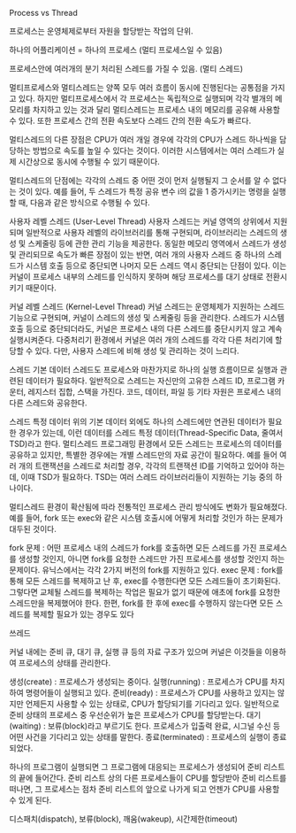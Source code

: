 <!-- 5대 과제 차근차근 공부하자 -->

Process vs Thread

프로세스는 운영체제로부터 자원을 할당받는 작업의 단위.

하나의 어플리케이션 = 하나의 프로세스 (멀티 프로세스일 수 있음)

프로세스안에 여러개의 분기 처리된 스레드를 가질 수 있음. (멀티 스레드)

멀티프로세스와 멀티스레드는 양쪽 모두 여러 흐름이 동시에 진행된다는 공통점을 가지고 있다. 하지만 멀티프로세스에서 각 프로세스는 독립적으로 실행되며 각각 별개의 메모리를 차지하고 있는 것과 달리 멀티스레드는 프로세스 내의 메모리를 공유해 사용할 수 있다. 또한 프로세스 간의 전환 속도보다 스레드 간의 전환 속도가 빠르다.

멀티스레드의 다른 장점은 CPU가 여러 개일 경우에 각각의 CPU가 스레드 하나씩을 담당하는 방법으로 속도를 높일 수 있다는 것이다. 이러한 시스템에서는 여러 스레드가 실제 시간상으로 동시에 수행될 수 있기 때문이다.

멀티스레드의 단점에는 각각의 스레드 중 어떤 것이 먼저 실행될지 그 순서를 알 수 없다는 것이 있다. 예를 들어, 두 스레드가 특정 공유 변수 i의 값을 1 증가시키는 명령을 실행할 때, 다음과 같은 방식으로 수행될 수 있다.

사용자 레벨 스레드 (User-Level Thread)
사용자 스레드는 커널 영역의 상위에서 지원되며 일반적으로 사용자 레벨의 라이브러리를 통해 구현되며, 라이브러리는 스레드의 생성 및 스케줄링 등에 관한 관리 기능을 제공한다. 동일한 메모리 영역에서 스레드가 생성 및 관리되므로 속도가 빠른 장점이 있는 반면, 여러 개의 사용자 스레드 중 하나의 스레드가 시스템 호출 등으로 중단되면 나머지 모든 스레드 역시 중단되는 단점이 있다. 이는 커널이 프로세스 내부의 스레드를 인식하지 못하며 해당 프로세스를 대기 상태로 전환시키기 때문이다.

커널 레벨 스레드 (Kernel-Level Thread)
커널 스레드는 운영체제가 지원하는 스레드 기능으로 구현되며, 커널이 스레드의 생성 및 스케줄링 등을 관리한다. 스레드가 시스템 호출 등으로 중단되더라도, 커널은 프로세스 내의 다른 스레드를 중단시키지 않고 계속 실행시켜준다. 다중처리기 환경에서 커널은 여러 개의 스레드를 각각 다른 처리기에 할당할 수 있다. 다만, 사용자 스레드에 비해 생성 및 관리하는 것이 느리다.

스레드 기본 데이터
스레드도 프로세스와 마찬가지로 하나의 실행 흐름이므로 실행과 관련된 데이터가 필요하다. 일반적으로 스레드는 자신만의 고유한 스레드 ID, 프로그램 카운터, 레지스터 집합, 스택을 가진다. 코드, 데이터, 파일 등 기타 자원은 프로세스 내의 다른 스레드와 공유한다.

스레드 특정 데이터
위의 기본 데이터 외에도 하나의 스레드에만 연관된 데이터가 필요한 경우가 있는데, 이런 데이터를 스레드 특정 데이터(Thread-Specific Data, 줄여서 TSD)라고 한다. 멀티스레드 프로그래밍 환경에서 모든 스레드는 프로세스의 데이터를 공유하고 있지만, 특별한 경우에는 개별 스레드만의 자료 공간이 필요하다. 예를 들어 여러 개의 트랜잭션을 스레드로 처리할 경우, 각각의 트랜잭션 ID를 기억하고 있어야 하는데, 이때 TSD가 필요하다. TSD는 여러 스레드 라이브러리들이 지원하는 기능 중의 하나이다.

멀티스레드 환경이 확산됨에 따라 전통적인 프로세스 관리 방식에도 변화가 필요해졌다. 예를 들어, fork 또는 exec와 같은 시스템 호출시에 어떻게 처리할 것인가 하는 문제가 대두된 것이다.

fork 문제 : 어떤 프로세스 내의 스레드가 fork를 호출하면 모든 스레드를 가진 프로세스를 생성할 것인지, 아니면 fork를 요청한 스레드만 가진 프로세스를 생성할 것인지 하는 문제이다. 유닉스에서는 각각 2가지 버전의 fork를 지원하고 있다.
exec 문제 : fork를 통해 모든 스레드를 복제하고 난 후, exec를 수행한다면 모든 스레드들이 초기화된다. 그렇다면 교체될 스레드를 복제하는 작업은 필요가 없기 때문에 애초에 fork를 요청한 스레드만을 복제했어야 한다. 한편, fork를 한 후에 exec를 수행하지 않는다면 모든 스레드를 복제할 필요가 있는 경우도 있다

쓰레드

커널 내에는 준비 큐, 대기 큐, 실행 큐 등의 자료 구조가 있으며 커널은 이것들을 이용하여 프로세스의 상태를 관리한다.

생성(create) : 프로세스가 생성되는 중이다.
실행(running) : 프로세스가 CPU를 차지하여 명령어들이 실행되고 있다.
준비(ready) : 프로세스가 CPU를 사용하고 있지는 않지만 언제든지 사용할 수 있는 상태로, CPU가 할당되기를 기다리고 있다. 일반적으로 준비 상태의 프로세스 중 우선순위가 높은 프로세스가 CPU를 할당받는다.
대기(waiting) : 보류(block)라고 부르기도 한다. 프로세스가 입출력 완료, 시그널 수신 등 어떤 사건을 기다리고 있는 상태를 말한다.
종료(terminated) : 프로세스의 실행이 종료되었다.

하나의 프로그램이 실행되면 그 프로그램에 대응되는 프로세스가 생성되어 준비 리스트의 끝에 들어간다. 준비 리스트 상의 다른 프로세스들이 CPU를 할당받아 준비 리스트를 떠나면, 그 프로세스는 점차 준비 리스트의 앞으로 나가게 되고 언젠가 CPU를 사용할 수 있게 된다.

디스패치(dispatch),
보류(block),
깨움(wakeup),
시간제한(timeout)
